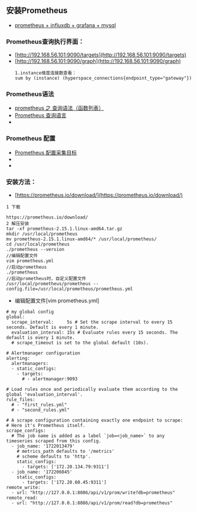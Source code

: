 ## 安装Prometheus
- [prometheus + influxdb + grafana + mysql](https://www.cnblogs.com/cheyunhua/p/11376756.html)
### Prometheus查询执行界面：
- [http://192.168.56.101:9090/targets](http://192.168.56.101:9090/targets)
- [http://192.168.56.101:9090/graph](http://192.168.56.101:9090/graph)
  ```
  1.instance维度连接数查看：
  sum by (instance) (hyperspace_connections{endpoint_type="gateway"})
  ```
### Prometheus语法
- [prometheus 之 查询语法（函数列表）](https://blog.csdn.net/qq_25934401/article/details/84561512)
- [Prometheus 查询语言](https://www.jianshu.com/p/3bdc4cfa08da)
- []()
### Prometheus 配置
- [Prometheus 配置采集目标](https://www.cnblogs.com/xiangsikai/p/11288858.html)
- []()
- []()
### 安装方法：
- [https://prometheus.io/download/](https://prometheus.io/download/)
```
1 下载 

https://prometheus.io/download/
2 解压安装
tar -xf prometheus-2.15.1.linux-amd64.tar.gz 
mkdir /usr/local/prometheus
mv prometheus-2.15.1.linux-amd64/* /usr/local/prometheus/
cd /usr/local/prometheus
./prometheus --version
//编辑配置文件
vim prometheus.yml
//启动prometheus
./prometheus
//启动prometheus时，自定义配置文件
/usr/local/prometheus/prometheus --config.file=/usr/local/prometheus/prometheus.yml
```
- 编辑配置文件[vim prometheus.yml]
```
# my global config
global:
  scrape_interval:     5s # Set the scrape interval to every 15 seconds. Default is every 1 minute.
  evaluation_interval: 15s # Evaluate rules every 15 seconds. The default is every 1 minute.
  # scrape_timeout is set to the global default (10s).

# Alertmanager configuration
alerting:
  alertmanagers:
  - static_configs:
    - targets:
      # - alertmanager:9093

# Load rules once and periodically evaluate them according to the global 'evaluation_interval'.
rule_files:
  # - "first_rules.yml"
  # - "second_rules.yml"

# A scrape configuration containing exactly one endpoint to scrape:
# Here it's Prometheus itself.
scrape_configs:
  # The job name is added as a label `job=<job_name>` to any timeseries scraped from this config.
  - job_name: '1722013479'
    # metrics_path defaults to '/metrics'
    # scheme defaults to 'http'.
    static_configs:
      - targets: ['172.20.134.79:9311']
  - job_name: '172206045'
    static_configs:
      - targets: ['172.20.60.45:9311']
remote_write:
  - url: "http://127.0.0.1:8086/api/v1/prom/write?db=prometheus"
remote_read:
  - url: "http://127.0.0.1:8086/api/v1/prom/read?db=prometheus"
```